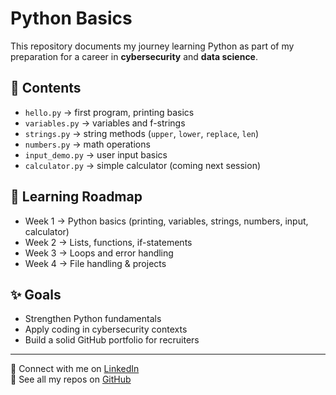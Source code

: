 # Python Basics 

This repository documents my journey learning Python as part of my preparation for a career in **cybersecurity** and **data science**.

## 📂 Contents
- `hello.py` → first program, printing basics  
- `variables.py` → variables and f-strings  
- `strings.py` → string methods (`upper`, `lower`, `replace`, `len`)  
- `numbers.py` → math operations  
- `input_demo.py` → user input basics  
- `calculator.py` → simple calculator (coming next session)  

## 🚀 Learning Roadmap
- Week 1 → Python basics (printing, variables, strings, numbers, input, calculator)  
- Week 2 → Lists, functions, if-statements  
- Week 3 → Loops and error handling  
- Week 4 → File handling & projects  

## ✨ Goals
- Strengthen Python fundamentals  
- Apply coding in cybersecurity contexts  
- Build a solid GitHub portfolio for recruiters  

---

🔗 Connect with me on [LinkedIn](https://www.linkedin.com/in/palesa-dube-1657b12bb?utm_source=share&utm_campaign=share_via&utm_content=profile&utm_medium=ios_app)  
📂 See all my repos on [GitHub](https://github.com/otsile-dbe)